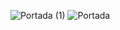 ![Portada (1)](https://user-images.githubusercontent.com/79730258/127582881-5d260518-63a1-4696-9803-ffc51f8bfdc0.png)
![Portada](https://user-images.githubusercontent.com/79730258/127584319-9753e1c9-d2ba-4475-87e1-6f73fd81f34e.jpg)


